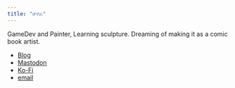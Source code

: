 ```yaml
---
title: "ሆኖራ"
---
```


GameDev and Painter, Learning sculpture. Dreaming of making it as a comic book artist.

- [Blog](https://honora.neocities.org/)
- [Mastodon](https://mastodon.art/@NiwlCraft/)
- [Ko-Fi](https://ko-fi.com/niwlcraft)
- [email](mailto:NiwlCraft@proton.me)
